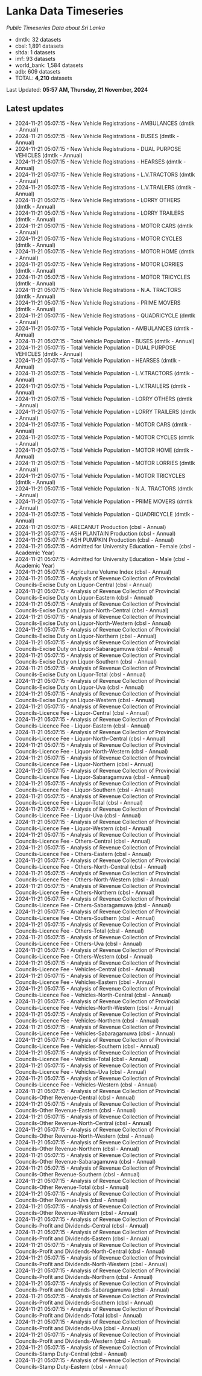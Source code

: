 # Lanka Data Timeseries
*Public Timeseries Data about Sri Lanka*

* dmtlk: 32 datasets
* cbsl: 1,891 datasets
* sltda: 1 datasets
* imf: 93 datasets
* world_bank: 1,584 datasets
* adb: 609 datasets
* TOTAL: **4,210** datasets

Last Updated: **05:57 AM, Thursday, 21 November, 2024**

## Latest updates

* 2024-11-21 05:07:15 - New Vehicle Registrations - AMBULANCES (dmtlk - Annual)
* 2024-11-21 05:07:15 - New Vehicle Registrations - BUSES (dmtlk - Annual)
* 2024-11-21 05:07:15 - New Vehicle Registrations - DUAL PURPOSE VEHICLES (dmtlk - Annual)
* 2024-11-21 05:07:15 - New Vehicle Registrations - HEARSES (dmtlk - Annual)
* 2024-11-21 05:07:15 - New Vehicle Registrations - L.V.TRACTORS (dmtlk - Annual)
* 2024-11-21 05:07:15 - New Vehicle Registrations - L.V.TRAILERS (dmtlk - Annual)
* 2024-11-21 05:07:15 - New Vehicle Registrations - LORRY OTHERS (dmtlk - Annual)
* 2024-11-21 05:07:15 - New Vehicle Registrations - LORRY TRAILERS (dmtlk - Annual)
* 2024-11-21 05:07:15 - New Vehicle Registrations - MOTOR CARS (dmtlk - Annual)
* 2024-11-21 05:07:15 - New Vehicle Registrations - MOTOR CYCLES (dmtlk - Annual)
* 2024-11-21 05:07:15 - New Vehicle Registrations - MOTOR HOME (dmtlk - Annual)
* 2024-11-21 05:07:15 - New Vehicle Registrations - MOTOR LORRIES (dmtlk - Annual)
* 2024-11-21 05:07:15 - New Vehicle Registrations - MOTOR TRICYCLES (dmtlk - Annual)
* 2024-11-21 05:07:15 - New Vehicle Registrations - N.A. TRACTORS (dmtlk - Annual)
* 2024-11-21 05:07:15 - New Vehicle Registrations - PRIME MOVERS (dmtlk - Annual)
* 2024-11-21 05:07:15 - New Vehicle Registrations - QUADRICYCLE (dmtlk - Annual)
* 2024-11-21 05:07:15 - Total Vehicle Population - AMBULANCES (dmtlk - Annual)
* 2024-11-21 05:07:15 - Total Vehicle Population - BUSES (dmtlk - Annual)
* 2024-11-21 05:07:15 - Total Vehicle Population - DUAL PURPOSE VEHICLES (dmtlk - Annual)
* 2024-11-21 05:07:15 - Total Vehicle Population - HEARSES (dmtlk - Annual)
* 2024-11-21 05:07:15 - Total Vehicle Population - L.V.TRACTORS (dmtlk - Annual)
* 2024-11-21 05:07:15 - Total Vehicle Population - L.V.TRAILERS (dmtlk - Annual)
* 2024-11-21 05:07:15 - Total Vehicle Population - LORRY OTHERS (dmtlk - Annual)
* 2024-11-21 05:07:15 - Total Vehicle Population - LORRY TRAILERS (dmtlk - Annual)
* 2024-11-21 05:07:15 - Total Vehicle Population - MOTOR CARS (dmtlk - Annual)
* 2024-11-21 05:07:15 - Total Vehicle Population - MOTOR CYCLES (dmtlk - Annual)
* 2024-11-21 05:07:15 - Total Vehicle Population - MOTOR HOME (dmtlk - Annual)
* 2024-11-21 05:07:15 - Total Vehicle Population - MOTOR LORRIES (dmtlk - Annual)
* 2024-11-21 05:07:15 - Total Vehicle Population - MOTOR TRICYCLES (dmtlk - Annual)
* 2024-11-21 05:07:15 - Total Vehicle Population - N.A. TRACTORS (dmtlk - Annual)
* 2024-11-21 05:07:15 - Total Vehicle Population - PRIME MOVERS (dmtlk - Annual)
* 2024-11-21 05:07:15 - Total Vehicle Population - QUADRICYCLE (dmtlk - Annual)
* 2024-11-21 05:07:15 - ARECANUT Production (cbsl - Annual)
* 2024-11-21 05:07:15 - ASH PLANTAIN Production (cbsl - Annual)
* 2024-11-21 05:07:15 - ASH PUMPKIN Production (cbsl - Annual)
* 2024-11-21 05:07:15 - Admitted for University Education - Female (cbsl - Academic Year)
* 2024-11-21 05:07:15 - Admitted for University Education - Male (cbsl - Academic Year)
* 2024-11-21 05:07:15 - Agriculture Volume Index (cbsl - Annual)
* 2024-11-21 05:07:15 - Analysis of Revenue Collection of Provincial Councils-Excise Duty on Liquor-Central (cbsl - Annual)
* 2024-11-21 05:07:15 - Analysis of Revenue Collection of Provincial Councils-Excise Duty on Liquor-Eastern (cbsl - Annual)
* 2024-11-21 05:07:15 - Analysis of Revenue Collection of Provincial Councils-Excise Duty on Liquor-North-Central (cbsl - Annual)
* 2024-11-21 05:07:15 - Analysis of Revenue Collection of Provincial Councils-Excise Duty on Liquor-North-Western (cbsl - Annual)
* 2024-11-21 05:07:15 - Analysis of Revenue Collection of Provincial Councils-Excise Duty on Liquor-Northern (cbsl - Annual)
* 2024-11-21 05:07:15 - Analysis of Revenue Collection of Provincial Councils-Excise Duty on Liquor-Sabaragamuwa (cbsl - Annual)
* 2024-11-21 05:07:15 - Analysis of Revenue Collection of Provincial Councils-Excise Duty on Liquor-Southern (cbsl - Annual)
* 2024-11-21 05:07:15 - Analysis of Revenue Collection of Provincial Councils-Excise Duty on Liquor-Total (cbsl - Annual)
* 2024-11-21 05:07:15 - Analysis of Revenue Collection of Provincial Councils-Excise Duty on Liquor-Uva (cbsl - Annual)
* 2024-11-21 05:07:15 - Analysis of Revenue Collection of Provincial Councils-Excise Duty on Liquor-Western (cbsl - Annual)
* 2024-11-21 05:07:15 - Analysis of Revenue Collection of Provincial Councils-Licence Fee - Liquor-Central (cbsl - Annual)
* 2024-11-21 05:07:15 - Analysis of Revenue Collection of Provincial Councils-Licence Fee - Liquor-Eastern (cbsl - Annual)
* 2024-11-21 05:07:15 - Analysis of Revenue Collection of Provincial Councils-Licence Fee - Liquor-North-Central (cbsl - Annual)
* 2024-11-21 05:07:15 - Analysis of Revenue Collection of Provincial Councils-Licence Fee - Liquor-North-Western (cbsl - Annual)
* 2024-11-21 05:07:15 - Analysis of Revenue Collection of Provincial Councils-Licence Fee - Liquor-Northern (cbsl - Annual)
* 2024-11-21 05:07:15 - Analysis of Revenue Collection of Provincial Councils-Licence Fee - Liquor-Sabaragamuwa (cbsl - Annual)
* 2024-11-21 05:07:15 - Analysis of Revenue Collection of Provincial Councils-Licence Fee - Liquor-Southern (cbsl - Annual)
* 2024-11-21 05:07:15 - Analysis of Revenue Collection of Provincial Councils-Licence Fee - Liquor-Total (cbsl - Annual)
* 2024-11-21 05:07:15 - Analysis of Revenue Collection of Provincial Councils-Licence Fee - Liquor-Uva (cbsl - Annual)
* 2024-11-21 05:07:15 - Analysis of Revenue Collection of Provincial Councils-Licence Fee - Liquor-Western (cbsl - Annual)
* 2024-11-21 05:07:15 - Analysis of Revenue Collection of Provincial Councils-Licence Fee - Others-Central (cbsl - Annual)
* 2024-11-21 05:07:15 - Analysis of Revenue Collection of Provincial Councils-Licence Fee - Others-Eastern (cbsl - Annual)
* 2024-11-21 05:07:15 - Analysis of Revenue Collection of Provincial Councils-Licence Fee - Others-North-Central (cbsl - Annual)
* 2024-11-21 05:07:15 - Analysis of Revenue Collection of Provincial Councils-Licence Fee - Others-North-Western (cbsl - Annual)
* 2024-11-21 05:07:15 - Analysis of Revenue Collection of Provincial Councils-Licence Fee - Others-Northern (cbsl - Annual)
* 2024-11-21 05:07:15 - Analysis of Revenue Collection of Provincial Councils-Licence Fee - Others-Sabaragamuwa (cbsl - Annual)
* 2024-11-21 05:07:15 - Analysis of Revenue Collection of Provincial Councils-Licence Fee - Others-Southern (cbsl - Annual)
* 2024-11-21 05:07:15 - Analysis of Revenue Collection of Provincial Councils-Licence Fee - Others-Total (cbsl - Annual)
* 2024-11-21 05:07:15 - Analysis of Revenue Collection of Provincial Councils-Licence Fee - Others-Uva (cbsl - Annual)
* 2024-11-21 05:07:15 - Analysis of Revenue Collection of Provincial Councils-Licence Fee - Others-Western (cbsl - Annual)
* 2024-11-21 05:07:15 - Analysis of Revenue Collection of Provincial Councils-Licence Fee - Vehicles-Central (cbsl - Annual)
* 2024-11-21 05:07:15 - Analysis of Revenue Collection of Provincial Councils-Licence Fee - Vehicles-Eastern (cbsl - Annual)
* 2024-11-21 05:07:15 - Analysis of Revenue Collection of Provincial Councils-Licence Fee - Vehicles-North-Central (cbsl - Annual)
* 2024-11-21 05:07:15 - Analysis of Revenue Collection of Provincial Councils-Licence Fee - Vehicles-North-Western (cbsl - Annual)
* 2024-11-21 05:07:15 - Analysis of Revenue Collection of Provincial Councils-Licence Fee - Vehicles-Northern (cbsl - Annual)
* 2024-11-21 05:07:15 - Analysis of Revenue Collection of Provincial Councils-Licence Fee - Vehicles-Sabaragamuwa (cbsl - Annual)
* 2024-11-21 05:07:15 - Analysis of Revenue Collection of Provincial Councils-Licence Fee - Vehicles-Southern (cbsl - Annual)
* 2024-11-21 05:07:15 - Analysis of Revenue Collection of Provincial Councils-Licence Fee - Vehicles-Total (cbsl - Annual)
* 2024-11-21 05:07:15 - Analysis of Revenue Collection of Provincial Councils-Licence Fee - Vehicles-Uva (cbsl - Annual)
* 2024-11-21 05:07:15 - Analysis of Revenue Collection of Provincial Councils-Licence Fee - Vehicles-Western (cbsl - Annual)
* 2024-11-21 05:07:15 - Analysis of Revenue Collection of Provincial Councils-Other Revenue-Central (cbsl - Annual)
* 2024-11-21 05:07:15 - Analysis of Revenue Collection of Provincial Councils-Other Revenue-Eastern (cbsl - Annual)
* 2024-11-21 05:07:15 - Analysis of Revenue Collection of Provincial Councils-Other Revenue-North-Central (cbsl - Annual)
* 2024-11-21 05:07:15 - Analysis of Revenue Collection of Provincial Councils-Other Revenue-North-Western (cbsl - Annual)
* 2024-11-21 05:07:15 - Analysis of Revenue Collection of Provincial Councils-Other Revenue-Northern (cbsl - Annual)
* 2024-11-21 05:07:15 - Analysis of Revenue Collection of Provincial Councils-Other Revenue-Sabaragamuwa (cbsl - Annual)
* 2024-11-21 05:07:15 - Analysis of Revenue Collection of Provincial Councils-Other Revenue-Southern (cbsl - Annual)
* 2024-11-21 05:07:15 - Analysis of Revenue Collection of Provincial Councils-Other Revenue-Total (cbsl - Annual)
* 2024-11-21 05:07:15 - Analysis of Revenue Collection of Provincial Councils-Other Revenue-Uva (cbsl - Annual)
* 2024-11-21 05:07:15 - Analysis of Revenue Collection of Provincial Councils-Other Revenue-Western (cbsl - Annual)
* 2024-11-21 05:07:15 - Analysis of Revenue Collection of Provincial Councils-Profit and Dividends-Central (cbsl - Annual)
* 2024-11-21 05:07:15 - Analysis of Revenue Collection of Provincial Councils-Profit and Dividends-Eastern (cbsl - Annual)
* 2024-11-21 05:07:15 - Analysis of Revenue Collection of Provincial Councils-Profit and Dividends-North-Central (cbsl - Annual)
* 2024-11-21 05:07:15 - Analysis of Revenue Collection of Provincial Councils-Profit and Dividends-North-Western (cbsl - Annual)
* 2024-11-21 05:07:15 - Analysis of Revenue Collection of Provincial Councils-Profit and Dividends-Northern (cbsl - Annual)
* 2024-11-21 05:07:15 - Analysis of Revenue Collection of Provincial Councils-Profit and Dividends-Sabaragamuwa (cbsl - Annual)
* 2024-11-21 05:07:15 - Analysis of Revenue Collection of Provincial Councils-Profit and Dividends-Southern (cbsl - Annual)
* 2024-11-21 05:07:15 - Analysis of Revenue Collection of Provincial Councils-Profit and Dividends-Total (cbsl - Annual)
* 2024-11-21 05:07:15 - Analysis of Revenue Collection of Provincial Councils-Profit and Dividends-Uva (cbsl - Annual)
* 2024-11-21 05:07:15 - Analysis of Revenue Collection of Provincial Councils-Profit and Dividends-Western (cbsl - Annual)
* 2024-11-21 05:07:15 - Analysis of Revenue Collection of Provincial Councils-Stamp Duty-Central (cbsl - Annual)
* 2024-11-21 05:07:15 - Analysis of Revenue Collection of Provincial Councils-Stamp Duty-Eastern (cbsl - Annual)